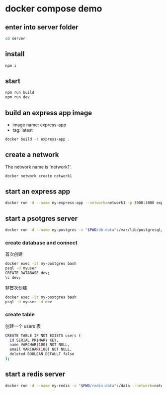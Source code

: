 # docker compose demo

## enter into server folder

```bash
cd server
```

## install

```bash
npm i
```

## start

```bash
npm run build
npm run dev
```

## build an express app image

- image name: express-app
- tag: latest

```bash
docker build -t express-app .
```

## create a network

The network name is 'network1'.

```bash
docker network create network1
```

## start an express app

```bash
docker run -d --name my-express-app --network=network1 -p 3000:3000 express-app
```

## start a psotgres server

```bash
docker run -d --name my-postgres -v "$PWD/db-data":/var/lib/postgresql/data --network=network1 -p 5432:5432 -e POSTGRES_USER=myuser -e POSTGRES_PASSWORD=mypassword postgres:14-alpine
```

### create database and connect

首次创建

```bash
docker exec -it my-postgres bash
psql -U myuser
CREATE DATABASE dev;
\c dev;
```

非首次创建

```bash
docker exec -it my-postgres bash
psql -U myuser -d dev
```

### create table

创建一个 users 表

```bash
CREATE TABLE IF NOT EXISTS users (
  id SERIAL PRIMARY KEY,
  name VARCHAR(100) NOT NULL,
  email VARCHAR(100) NOT NULL,
  deleted BOOLEAN DEFAULT false
);
```

## start a redis server

```bash
docker run -d --name my-redis -v "$PWD/redis-data":/data --network=network1 -p 6379:6379 redis:6.0.20-alpine redis-server --appendonly yes --requirepass 12345678
```
